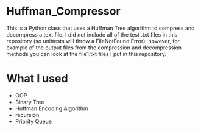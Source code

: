 # Huffman_Compressor
This is a Python class that uses a Huffman Tree algorithm to compress and decompress a text file. I did not include all of the test .txt files in this repository (so unittests will throw a FileNotFound Error); however, for example of the output files from the compression and decompression methods you can look at the file1.txt files I put in this repository.

# What I used
- OOP
- Binary Tree
- Huffman Encoding Algorithm
- recursion
- Priority Queue
